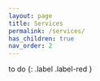 ```yaml
---
layout: page
title: Services
permalink: /services/
has_children: true
nav_order: 2
---
```


to do
{: .label .label-red }
